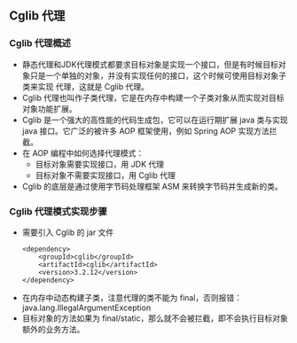 ## Cglib 代理
### Cglib 代理概述
*   静态代理和JDK代理模式都要求目标对象是实现一个接口，但是有时候目标对象只是一个单独的对象，并没有实现任何的接口，这个时候可使用目标对象子类来实现
    代理，这就是 Cglib 代理。
*   Cglib 代理也叫作子类代理，它是在内存中构建一个子类对象从而实现对目标对象功能扩展。
*   Cglib 是一个强大的高性能的代码生成包，它可以在运行期扩展 java 类与实现 java 接口。它广泛的被许多 AOP 框架使用，例如 Spring AOP 实现方法拦截。
*   在 AOP 编程中如何选择代理模式：
    -   目标对象需要实现接口，用 JDK 代理
    -   目标对象不需要实现接口，用 Cglib 代理
*   Cglib 的底层是通过使用字节码处理框架 ASM 来转换字节码并生成新的类。

### Cglib 代理模式实现步骤
*   需要引入 Cglib 的 jar 文件
    ```
    <dependency>
        <groupId>cglib</groupId>
        <artifactId>cglib</artifactId>
        <version>3.2.12</version>
    </dependency>
*   在内存中动态构建子类，注意代理的类不能为 final，否则报错：java.lang.IllegalArgumentException
*   目标对象的方法如果为 final/static，那么就不会被拦截，即不会执行目标对象额外的业务方法。
